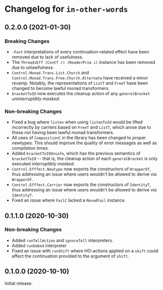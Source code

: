 # Changelog for `in-other-words`

## 0.2.0.0 (2021-01-30)
### Breaking Changes
* `-Fast` interpretations of every continuation-related effect have been removed due
  to lack of usefulness.
* The `ThreadsEff (ContT r) (ReaderPrim i)` instance has been removed due to unlawfulness.
* `Control.Monad.Trans.List.Church` and `Control.Monad.Trans.Free.Church.Alternate` have
    received a minor revamp. Notably, the representations of `ListT` and `FreeT` have been
    changed to become lawful monad transformers.
* `bracketToIO` now executes the cleanup action of any `generalBracket`
    _uninterruptibly masked_.

### Non-breaking Changes
* Fixed a bug where `listen` when using `listenToIO` would be lifted incorrectly by carriers
    based on `FreeT` and `ListT`, which arose due to these not having been lawful
    monad transformers.
* All uses of `CompositionC` in the library has been changed to proper newtypes.
    This should improve the quality of error messages as well as compilation times.
* Added `bracketToIOUnsafe`, which has the previous semantics of `bracketToIO`
    -- that is, the cleanup action of each `generalBracket` is only executed
    _interruptibly masked_.
* `Control.Efffect.Newtype` now exports the constructors of `WrapperOf`, thus
     addressing an issue where users wouldn't be allowed to derive via `WrapperOf`.
* `Control.Efffect.Carrier` now exports the constructors of `IdentityT`, thus
     addressing an issue where users wouldn't be allowed to derive via `IdentityT`.
* Fixed an issue where `FailC` lacked a `MonadFail` instance.

## 0.1.1.0 (2020-10-30)
### Non-breaking Changes
* Added `runTellAction` and `ignoreTell` interpreters.
* Added `runEmbed` interpreter
* Fixed an issue with `runShift` where HO-actions applied on a `shift` could affect the continuation provided to the argument of `shift`.

## 0.1.0.0 (2020-10-10)
Initial release.
